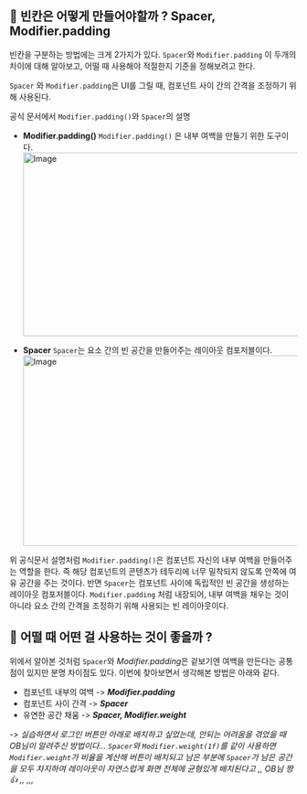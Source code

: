 
## 🫥 빈칸은 어떻게 만들어야할까 ? Spacer, Modifier.padding
빈칸을 구분하는 방법에는 크게 2가지가 있다. `Spacer`와 `Modifier.padding` 이 두개의 차이에 대해 알아보고, 어떨 때 사용해야 적절한지 기준을 정해보려고 한다.

`Spacer` 와 `Modifier.padding`은 UI를 그릴 때, 컴포넌트 사이 간의 간격을 조정하기 위해 사용된다.

공식 문서에서 `Modifier.padding()`와 `Spacer`의 설명
- **Modifier.padding()**
  `Modifier.padding()` 은 내부 여백을 만들기 위한 도구이다.
  <img width="817" height="321" alt="Image" src="https://github.com/user-attachments/assets/5db87236-355c-4839-8224-2714d0fb3f20" />

- **Spacer**
  `Spacer`는 요소 간의 빈 공간을 만들어주는 레이아웃 컴포저블이다.
  <img width="909" height="333" alt="Image" src="https://github.com/user-attachments/assets/04905361-5243-4edd-9270-39efeceef50c" />



위 공식문서 설명처럼 `Modifier.padding()`은 컴포넌트 자신의 내부 여백을 만들어주는 역할을 한다. 즉 해당 컴포넌트의 콘텐츠가 테두리에 너무 밀착되지 않도록 안쪽에 여유 공간을 주는 것이다.
반면  `Spacer`는 컴포넌트 사이에 독립적인 빈 공간을 생성하는 레이아웃 컴포저블이다. `Modifier.padding` 처럼 내장되어, 내부 여백을 채우는 것이 아니라 요소 간의 간격을 조정하기 위해 사용되는 빈 레이아웃이다.


## 🤔 어떨 때 어떤 걸 사용하는 것이 좋을까 ?
위에서 알아본 것처럼 `Spacer`와 *Modifier.padding*은 겉보기엔 여백을 만든다는 공통점이 있지만 분명 차이점도 있다. 이번에 찾아보면서 생각해본 방법은 아래와 같다.
- 컴포넌트 내부의 여백 -> ***Modifier.padding***
- 컴포넌트 사이 간격 -> ***Spacer***
- 유연한 공간 채움 -> ***Spacer, Modifier.weight***

-> *실습하면서 로그인 버튼만 아래로 배치하고 싶었는데, 안되는 어려움을 겪었을 때 OB님이 알려주신 방법이다... `Spacer`와 `Modifier.weight(1f)`를 같이 사용하면  `Modifier.weight`가 비율을 계산해 버튼이 배치되고 남은 부분에 `Spacer`가 남은 공간을 모두 차지하여 레이아웃이 자연스럽게 화면 전체에 균형있게 배치된다고 ,, OB님 짱 👍  ,, ,,,* 
